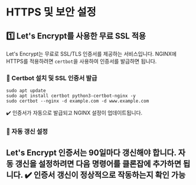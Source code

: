 # HTTPS 및 보안 설정
## 1️⃣ Let's Encrypt를 사용한 무료 SSL 적용
Let's Encrypt는 무료로 SSL/TLS 인증서를 제공하는 서비스입니다. NGINX에 HTTPS를 적용하려면 `certbot`을 사용하여 인증서를 발급하면 됩니다.

### 🔹 Certbot 설치 및 SSL 인증서 발급
```CMD
sudo apt update
sudo apt install certbot python3-certbot-nginx -y
sudo certbot --nginx -d example.com -d www.example.com
```
✔️ 인증서가 자동으로 발급되고 NGINX 설정이 업데이트됩니다.

### 🔹 자동 갱신 설정
Let's Encrypt 인증서는 90일마다 갱신해야 합니다. 자동 갱신을 설정하려면 다음 명령어를 클론잡에 추가하면 됩니다.
✔️ 인증서 갱신이 정상적으로 작동하는지 확인 가능
---
<br>